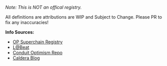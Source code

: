 *Note: This is NOT an offical registry.*

All definitions are attributions are WIP and Subject to Change. Please PR to fix any inaccuracies!


**Info Sources:**
- [OP Superchain Registry](https://github.com/ethereum-optimism/superchain-registry)
- [L@Beat](https://l2beat.com/scaling/summary)
- [Conduit Optimism Repo](https://github.com/conduitxyz/optimism/tree/develop)
- [Caldera Blog](https://blog.caldera.xyz/)
